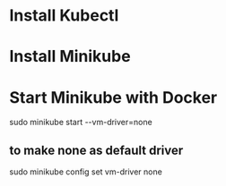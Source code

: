 # Install Kubectl

# Install Minikube

# Start Minikube with Docker

sudo minikube start --vm-driver=none

## to make none as default driver

sudo minikube config set vm-driver none

